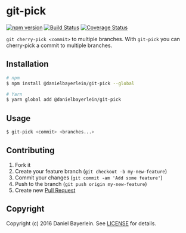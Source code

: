 # git-pick

[![npm version](https://badge.fury.io/js/%40danielbayerlein%2Fgit-pick.svg)](https://badge.fury.io/js/%40danielbayerlein%2Fgit-pick)
[![Build Status](https://travis-ci.org/danielbayerlein/git-pick.svg?branch=master)](https://travis-ci.org/danielbayerlein/git-pick)
[![Coverage Status](https://coveralls.io/repos/github/danielbayerlein/git-pick/badge.svg?branch=master)](https://coveralls.io/github/danielbayerlein/git-pick?branch=master)

`git cherry-pick <commit>` to multiple branches.
With `git-pick` you can cherry-pick a commit to multiple branches.

## Installation

```bash
# npm
$ npm install @danielbayerlein/git-pick --global

# Yarn
$ yarn global add @danielbayerlein/git-pick
```

## Usage

```bash
$ git-pick <commit> <branches...>
```

## Contributing

1. Fork it
2. Create your feature branch (`git checkout -b my-new-feature`)
3. Commit your changes (`git commit -am 'Add some feature'`)
4. Push to the branch (`git push origin my-new-feature`)
5. Create new [Pull Request](../../pull/new/master)

## Copyright

Copyright (c) 2016 Daniel Bayerlein. See [LICENSE](./LICENSE.md) for details.
